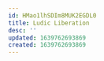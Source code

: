 ```yaml
---
id: HMao1lhSDIm8MUK2EGDL0
title: Ludic Liberation
desc: ''
updated: 1639762693869
created: 1639762693869
---
```


